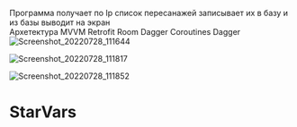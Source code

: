 Программа получает по Ip список пересанажей записывает их в базу и из базы выводит на экран <br>
Архетектура MVVM
Retrofit
Room
Dagger
Coroutines
Dagger
![Screenshot_20220728_111644](https://user-images.githubusercontent.com/92829426/181457510-e575d465-bbe4-4d60-b34e-33ef1fccfcf5.jpg)


![Screenshot_20220728_111817](https://user-images.githubusercontent.com/92829426/181457518-9f27394a-904c-4ca3-a770-cdf70199b3a6.jpg)

![Screenshot_20220728_111852](https://user-images.githubusercontent.com/92829426/181457684-7c92362d-7a62-4083-8aa4-ee2c69b5005e.jpg)

# StarVars


